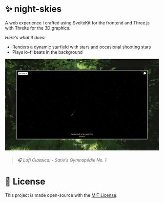 # ✨ night-skies

A web experience I crafted using SvelteKit for the frontend and Three.js with Threlte for the 3D graphics.

_Here's what it does:_

- Renders a dynamic starfield with stars and occasional shooting stars
- Plays lo-fi beats in the background

![Night Skies](night-skies.jpeg)

> ###### 🎧 Lofi Classical - Satie's Gymnopédie No. 1

# 📜 License

This project is made open-source with the [MIT License](LICENSE).
